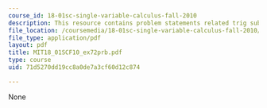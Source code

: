 ```yaml
---
course_id: 18-01sc-single-variable-calculus-fall-2010
description: This resource contains problem statements related trig substitution.
file_location: /coursemedia/18-01sc-single-variable-calculus-fall-2010/71d5270dd19cc8a0de7a3cf60d12c874_MIT18_01SCF10_ex72prb.pdf
file_type: application/pdf
layout: pdf
title: MIT18_01SCF10_ex72prb.pdf
type: course
uid: 71d5270dd19cc8a0de7a3cf60d12c874

---
```

None